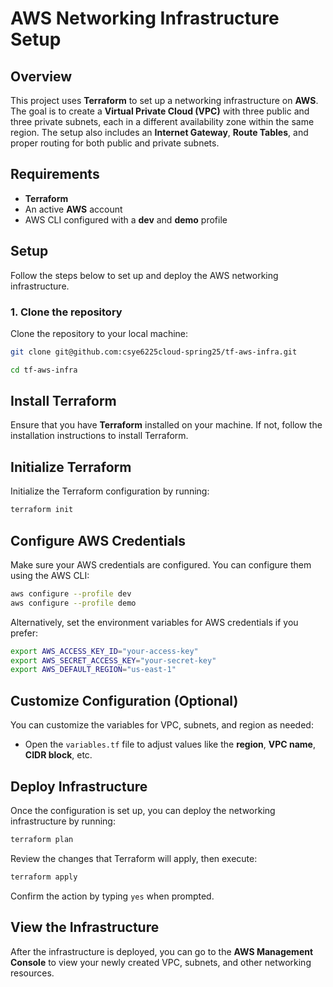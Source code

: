 # AWS Networking Infrastructure Setup

## Overview

This project uses **Terraform** to set up a networking infrastructure on **AWS**. The goal is to create a **Virtual Private Cloud (VPC)** with three public and three private subnets, each in a different availability zone within the same region. The setup also includes an **Internet Gateway**, **Route Tables**, and proper routing for both public and private subnets.

## Requirements

- **Terraform**
- An active **AWS** account
- AWS CLI configured with a **dev** and **demo** profile

## Setup

Follow the steps below to set up and deploy the AWS networking infrastructure.

### 1. Clone the repository

Clone the repository to your local machine:

```bash
git clone git@github.com:csye6225cloud-spring25/tf-aws-infra.git

cd tf-aws-infra
```

## Install Terraform

Ensure that you have **Terraform** installed on your machine. If not, follow the installation instructions to install Terraform.

## Initialize Terraform

Initialize the Terraform configuration by running:

```bash
terraform init
```

## Configure AWS Credentials

Make sure your AWS credentials are configured. You can configure them using the AWS CLI:

```bash
aws configure --profile dev
aws configure --profile demo
```

Alternatively, set the environment variables for AWS credentials if you prefer:

```bash
export AWS_ACCESS_KEY_ID="your-access-key"
export AWS_SECRET_ACCESS_KEY="your-secret-key"
export AWS_DEFAULT_REGION="us-east-1"
```

## Customize Configuration (Optional)

You can customize the variables for VPC, subnets, and region as needed:

- Open the `variables.tf` file to adjust values like the **region**, **VPC name**, **CIDR block**, etc.

## Deploy Infrastructure

Once the configuration is set up, you can deploy the networking infrastructure by running:

```bash
terraform plan
```

Review the changes that Terraform will apply, then execute:

```bash
terraform apply
```

Confirm the action by typing `yes` when prompted.

## View the Infrastructure

After the infrastructure is deployed, you can go to the **AWS Management Console** to view your newly created VPC, subnets, and other networking resources.
